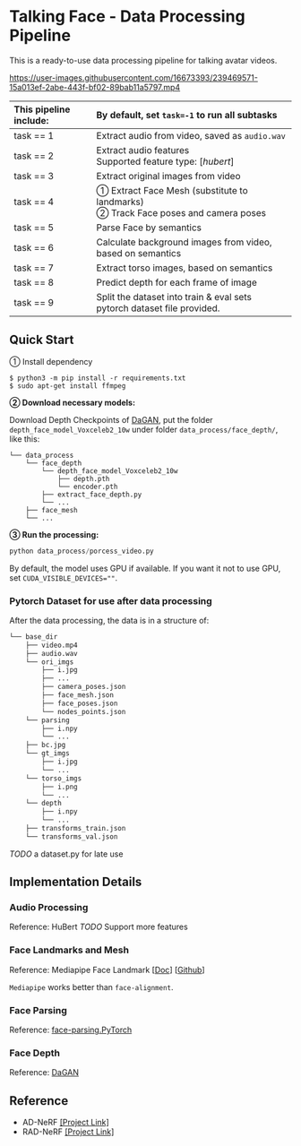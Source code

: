 # Talking Face - Data Processing Pipeline 
This is a ready-to-use data processing pipeline for talking avatar videos.

https://user-images.githubusercontent.com/16673393/239469571-15a013ef-2abe-443f-bf02-89bab11a5797.mp4


| This pipeline include: | By default, set `task=-1` to run all subtasks|
| :--- | :--- |
| task == 1 | Extract audio from video, saved as `audio.wav` |
| task == 2 | Extract audio features <br>Supported feature type: \[*hubert*\] |
| task == 3 | Extract original images from video |
| task == 4 | &#9312; Extract Face Mesh (substitute to landmarks) <br>&#9313; Track Face poses and camera poses |
| task == 5 | Parse Face by semantics |
| task == 6 | Calculate background images from video, based on semantics |
| task == 7 | Extract torso images, based on semantics |
| task == 8 | Predict depth for each frame of image |
| task == 9 | Split the dataset into train & eval sets <br>pytorch dataset file provided. |


## Quick Start
&#9312; Install dependency
```
$ python3 -m pip install -r requirements.txt
$ sudo apt-get install ffmpeg
```

**&#9313; Download necessary models:**

Download Depth Checkpoints of [DaGAN](https://github.com/harlanhong/CVPR2022-DaGAN#pre-trained-checkpoint), put the folder `depth_face_model_Voxceleb2_10w` under folder `data_process/face_depth/`, like this:
```
└── data_process
    └── face_depth
        └── depth_face_model_Voxceleb2_10w
            ├── depth.pth
            └── encoder.pth
        ├── extract_face_depth.py
        └── ...
    ├── face_mesh
    └── ...
```
**&#9314; Run the processing:**
```python
python data_process/porcess_video.py  
```
By default, the model uses GPU if available. If you want it not to use GPU, set `CUDA_VISIBLE_DEVICES=""`.

### Pytorch Dataset for use after data processing
After the data processing, the data is in a structure of:
```bash
└── base_dir
    ├── video.mp4
    ├── audio.wav
    └── ori_imgs
        ├── i.jpg
        ├── ...
        ├── camera_poses.json
        ├── face_mesh.json
        ├── face_poses.json
        └── nodes_points.json
    └── parsing
        ├── i.npy
        └── ...
    ├── bc.jpg
    └── gt_imgs
        ├── i.jpg
        └── ...
    └── torso_imgs
        ├── i.png
        └── ...
    └── depth
        ├── i.npy
        └── ...
    ├── transforms_train.json
    └── transforms_val.json


```
*TODO* a dataset.py for late use

## Implementation Details
### Audio Processing
Reference: HuBert
*TODO* Support more features

### Face Landmarks and Mesh
Reference: Mediapipe Face Landmark \[[Doc](https://developers.google.com/mediapipe/solutions/vision/face_landmarker)\] \[[Github](https://github.com/google/mediapipe/tree/master)\]

`Mediapipe` works better than `face-alignment`.

### Face Parsing
Reference: [face-parsing.PyTorch](https://github.com/zllrunning/face-parsing.PyTorch)
### Face Depth
Reference: [DaGAN](https://github.com/harlanhong/CVPR2022-DaGAN/tree/master)

## Reference
- AD-NeRF [\[Project Link\]](https://yudongguo.github.io/ADNeRF/)
- RAD-NeRF [\[Project Link\]](https://github.com/ashawkey/RAD-NeRF)